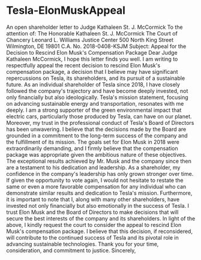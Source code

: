# Tesla-ElonMuskAppeal
An open shareholder letter to Judge Kathaleen St. J. McCormick
To the attention of: The Honorable Kathaleen St. J. McCormick
The Court of Chancery
Leonard L. Williams Justice Center 
500 North King Street Wilmington, DE 19801
C.A. No. 2018-0408-KSJM
Subject: Appeal for the Decision to Rescind Elon Musk's Compensation Package
Dear Judge Kathaleen McCormick,
I hope this letter finds you well. I am writing to respectfully appeal the recent decision to rescind Elon Musk's compensation package, a decision that I believe may have significant repercussions on Tesla, its shareholders, and its pursuit of a sustainable future.
As an individual shareholder of Tesla since 2018, I have closely followed the company's trajectory and have become deeply invested, not only financially but also ideologically. Tesla's mission statement, focusing on advancing sustainable energy and transportation, resonates with me deeply. I am a strong supporter of the green environmental impact that electric cars, particularly those produced by Tesla, can have on our planet.
Moreover, my trust in the professional conduct of Tesla's Board of Directors has been unwavering. I believe that the decisions made by the Board are grounded in a commitment to the long-term success of the company and the fulfillment of its mission.
The goals set for Elon Musk in 2018 were extraordinarily demanding, and I firmly believe that the compensation package was appropriate given the ambitious nature of these objectives. The exceptional results achieved by Mr. Musk and the company since then are a testament to his dedication and leadership.
As a shareholder, my confidence in the company's leadership has only grown stronger over time. If given the opportunity to vote again, I would not hesitate to restate the same or even a more favorable compensation for any individual who can demonstrate similar results and dedication to Tesla's mission.
Furthermore, it is important to note that I, along with many other shareholders, have invested not only financially but also emotionally in the success of Tesla. I trust Elon Musk and the Board of Directors to make decisions that will secure the best interests of the company and its shareholders.
In light of the above, I kindly request the court to consider the appeal to rescind Elon Musk's compensation package. I believe that this decision, if reconsidered, will contribute to the continued success of Tesla and its pivotal role in advancing sustainable technologies.
Thank you for your time, consideration, and commitment to justice.
Sincerely,

